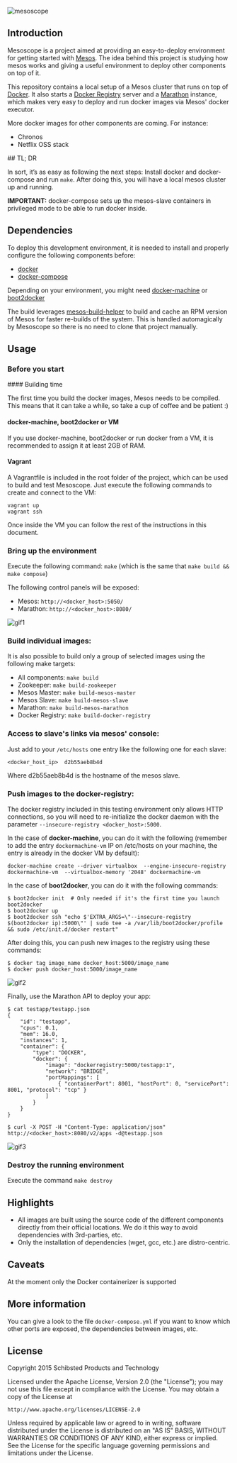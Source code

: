 ![mesoscope](https://cloud.githubusercontent.com/assets/1223476/10282235/ee246ce6-6b79-11e5-87a3-e5e2bfe1a8d7.png)

## Introduction

Mesoscope is a project aimed at providing an easy-to-deploy environment
for getting started with [Mesos](http://mesos.apache.org/). The
idea behind this project is studying how mesos works and giving a
useful environment to deploy other components on top of it.

This repository contains a local setup of a Mesos cluster  that runs on top of
[Docker](https://www.docker.com/). It also starts a
[Docker Registry](https://docs.docker.com/registry/) server and a
[Marathon](https://mesosphere.github.io/marathon/) instance, which
makes very easy to deploy and run docker images via Mesos' docker
executor.

More docker images for other components are coming. For instance:
* Chronos
* Netflix OSS stack


## TL; DR

In sort, it’s as easy as following the next steps: Install docker
and docker-compose and run `make`. After doing this, you
will have a local mesos cluster up and running.

**IMPORTANT:** docker-compose sets up the mesos-slave containers
in privileged mode to be able to run docker inside.


## Dependencies

To deploy this development environment, it is needed to install and properly
configure the following components before:
* [docker](https://www.docker.com/)
* [docker-compose](https://docs.docker.com/compose/)

Depending on your environment, you might need 
[docker-machine](https://docs.docker.com/machine/) or 
[boot2docker](http://boot2docker.io)

The build leverages
[mesos-build-helper](https://github.com/danigiri/mesos-build-helper) to build
and cache an RPM version of Mesos for faster re-builds of the system. This is
handled automagically by Mesoscope so there is no need to clone that project
manually.

## Usage

### Before you start

#### Building time

The first time you build the docker images, Mesos needs to be compiled. This
means that it can take a while, so take a cup of coffee and be patient :)

#### docker-machine, boot2docker or VM

If you use docker-machine, boot2docker or run docker from a VM, it is
recommended to assign it at least 2GB of RAM.

#### Vagrant

A Vagrantfile is included in the root folder of the project, which can be used
to build and test Mesoscope. Just execute the following commands to create and
connect to the VM:

```
vagrant up
vagrant ssh
```

Once inside the VM you can follow the rest of the instructions in this
document.

### Bring up the environment

Execute the following command: `make` (which is the same that `make build && make compose`)

The following control panels will be exposed:
* Mesos: `http://<docker_host>:5050/`
* Marathon: `http://<docker_host>:8080/`

![gif1](https://cloud.githubusercontent.com/assets/1223476/9304778/10b268a8-44ec-11e5-9c15-b1d630177516.gif)

### Build individual images:

It is also possible to build only a group of selected images using the
following make targets:
* All components: `make build`
* Zookeeper: `make build-zookeeper`
* Mesos Master: `make build-mesos-master`
* Mesos Slave: `make build-mesos-slave`
* Marathon: `make build-mesos-marathon`
* Docker Registry: `make build-docker-registry`

### Access to slave's links via mesos' console:

Just add to your `/etc/hosts` one entry like the following one for each slave:

```
<docker_host_ip>  d2b55aeb8b4d
```

Where d2b55aeb8b4d is the hostname of the mesos slave.

### Push images to the docker-registry:

The docker registry included in this testing environment only allows HTTP
connections, so you will need to re-initialize the docker daemon with the
parameter `--insecure-registry <docker_host>:5000`.

In the case of **docker-machine**, you can do it with the following (remember
to add the entry `dockermachine-vm` IP on /etc/hosts on your machine, the entry
is already in the docker VM by default):

```
docker-machine create --driver virtualbox  --engine-insecure-registry dockermachine-vm  --virtualbox-memory '2048' dockermachine-vm
```

In the case of **boot2docker**, you can do it with the following commands:

```
$ boot2docker init  # Only needed if it's the first time you launch boot2docker
$ boot2docker up
$ boot2docker ssh "echo $'EXTRA_ARGS=\"--insecure-registry $(boot2docker ip):5000\"' | sudo tee -a /var/lib/boot2docker/profile && sudo /etc/init.d/docker restart"
```

After doing this, you can push new images to the registry using these commands:

```
$ docker tag image_name docker_host:5000/image_name
$ docker push docker_host:5000/image_name
```

![gif2](https://cloud.githubusercontent.com/assets/1223476/9304780/1783a840-44ec-11e5-9cf9-9505c253e556.gif)

Finally, use the Marathon API to deploy your app:

```
$ cat testapp/testapp.json
{
	"id": "testapp",
	"cpus": 0.1,
	"mem": 16.0,
	"instances": 1,
	"container": {
		"type": "DOCKER",
		"docker": {
			"image": "dockerregistry:5000/testapp:1",
			"network": "BRIDGE",
			"portMappings": [
				{ "containerPort": 8001, "hostPort": 0, "servicePort": 8001, "protocol": "tcp" }
			]
		}
	}
}

$ curl -X POST -H "Content-Type: application/json" http://<docker_host>:8080/v2/apps -d@testapp.json
```

![gif3](https://cloud.githubusercontent.com/assets/1223476/9304784/1b6c38be-44ec-11e5-87e5-693829c410d8.gif)

### Destroy the running environment

Execute the command `make destroy`

## Highlights

* All images are built using the source code of the different components
  directly from their official locations. We do it this way to avoid
  dependencies with 3rd-parties, etc.
* Only the installation of dependencies (wget, gcc, etc.) are distro-centric.

## Caveats

At the moment only the Docker containerizer is supported 

## More information

You can give a look to the file `docker-compose.yml` if you want to know which
other ports are exposed, the dependencies between images, etc.

## License

Copyright 2015 Schibsted Products and Technology

Licensed under the Apache License, Version 2.0 (the "License");
you may not use this file except in compliance with the License.
You may obtain a copy of the License at

	http://www.apache.org/licenses/LICENSE-2.0

Unless required by applicable law or agreed to in writing, software
distributed under the License is distributed on an "AS IS" BASIS,
WITHOUT WARRANTIES OR CONDITIONS OF ANY KIND, either express or implied.
See the License for the specific language governing permissions and
limitations under the License.

